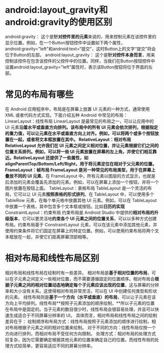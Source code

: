 # android:layout_gravity和android:gravity的使用区别
android:gravity：
这个是**针对控件里的元素**来说的，用来控制元素在该控件里的显示位置。例如，在一个Button按钮控件中设置如下两个属性，
android:gravity="left"和android:text=“提交”，这时Button上的文字“提交”将会位于Button的左部。
android:layout_gravity：
这个是**针对控件本身而言**，用来控制该控件在包含该控件的父控件中的位置。同样，当我们在Button按钮控件中设置android:layout_gravity="left"属性时，表示该Button按钮将位于界面的左部。

# 常见的布局有哪些
在 Android 应用程序中，布局是在屏幕上放置 UI 元素的一种方式，通常使用 XML 或者代码方式实现。下面介绍五种 Android 中常见的布局：
LinearLayout：线性布局
LinearLayout 是最常见的布局之一，可以让应用中的 UI 元素**沿着水平或垂直方向排列。**该布局中的所有 UI 元素会依次排列，根据指定的重力值，可以让元素在水平或垂直方向上对齐。例如，可以将两个或多个按钮放置在一起，或者将文本框放置在其中。
RelativeLayout：相对布局
RelativeLayout 允许我们在 **UI 元素之间定义相对位置**，并让元素根据它们之间的位置关系排列。例如，可以将一些 UI 元素放置在屏幕的左上角，并使它们相互靠近。RelativeLayout 还提供了一些属性，如 alignParentTop/Bottom/Left/Right，用于将元素定位在相对于父元素的位置。
FrameLayout：帧布局
FrameLayout 是另一种常见的布局类型，用于在屏幕上**叠放不同的 UI 元素**。在 FrameLayout 中，所有元素以图层的方式显示，也就是后添加的元素会覆盖先添加的元素。例如，可以在屏幕上添加一个按钮，并将一个图片放置在按钮上面。
TableLayout：表格布局
TableLayout 是一个灵活的布局，它可以让 UI 元素**按照表格的形式排列**。在 TableLayout 中，可以使用多个 TableRow 元素，在每个单元格中放置其他 UI 元素。例如，可以在 TableLayout 中放置一个表格，其中包含多个文本框或按钮。比如**日历的实现**
ConstraintLayout：约束布局
约束布局是 Android Studio 中提供的**相对布局的升级版本**，它可以更灵活地**约束各个 UI 元素之间的位置关系**，可以以多种方式创建布局。约束布局基于 ConstraintLayout 元素，可以在该元素中添加其他元素，并使用约束条件将它们固定在屏幕上的特定位置。例如，可以使用约束布局将两个文本框放在一起，并使它们距离屏幕顶部相等。


# 相对布局和线性布局区别
相对布局和线性布局在绘制时有一些差异。
相对布局是**基于相对位置的布局**，可以在子元素之间定义一些相对位置，而不需要遵循固定的位置顺序。相对布局会**根据子元素之间的相对位置动态地确定每个子元素应该出现的位置**，这与屏幕的分辨率和大小没有关系。这使得相对布局非常灵活，可以在 UI 中创建任何类型和形状的元素。
线性布局则是**基于一个方向（水平或垂直）的布局**，可以让子元素在该方向上平均排列。线性布局**按照子元素添加的顺序绘制，**所以子元素的位置在布局中是固定的。当子元素的数目很少时，线性布局会很容易处理，并且可以快速生成适合于不同屏幕分辨率的 UI。
具体而言，相对布局和线性布局之间的绘制差异在于：
绘制顺序和布局方式：线性布局按照子元素添加的顺序进行绘制，相对布局根据子元素之间的相对位置来绘制。
对于不同的方向：线性布局仅按一个方向进行排列，而相对布局不受任何方向限制。
处理方式：相对布局的处理方式较复杂，因为它需要确定根据其他元素的位置来确定自己的位置。而线性布局的处理方式较简单，更容易适应不同的屏幕分辨率。

